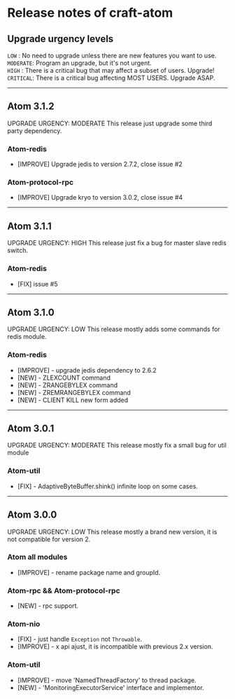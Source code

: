 
# Release notes of craft-atom


## Upgrade urgency levels

`LOW`     : No need to upgrade unless there are new features you want to use.  
`MODERATE`: Program an upgrade, but it's not urgent.  
`HIGH`    : There is a critical bug that may affect a subset of users. Upgrade!  
`CRITICAL`: There is a critical bug affecting MOST USERS. Upgrade ASAP.  


------------------------------------------------------------------------------

## Atom 3.1.2
UPGRADE URGENCY: MODERATE
This release just upgrade some third party dependency.

### Atom-redis
  * [IMPROVE] Upgrade jedis to version 2.7.2, close issue #2

### Atom-protocol-rpc
  * [IMPROVE] Upgrade kryo to version 3.0.2, close issue #4

------------------------------------------------------------------------------

## Atom 3.1.1
UPGRADE URGENCY: HIGH
This release just fix a bug for master slave redis switch.

### Atom-redis
  * [FIX] issue #5

------------------------------------------------------------------------------

## Atom 3.1.0
UPGRADE URGENCY: LOW
This release mostly adds some commands for redis module.

### Atom-redis
  * [IMPROVE] - upgrade jedis dependency to 2.6.2
  * [NEW]     - ZLEXCOUNT command
  * [NEW]     - ZRANGEBYLEX command
  * [NEW]     - ZREMRANGEBYLEX command
  * [NEW]     - CLIENT KILL new form added

------------------------------------------------------------------------------

## Atom 3.0.1
UPGRADE URGENCY: MODERATE
This release mostly fix a small bug for util module

### Atom-util
  * [FIX] - AdaptiveByteBuffer.shink() infinite loop on some cases.

------------------------------------------------------------------------------

## Atom 3.0.0
UPGRADE URGENCY: LOW
This release mostly a brand new version, it is not compatible for version 2.

### Atom all modules  
  * [IMPROVE] - rename package name and groupId.

### Atom-rpc && Atom-protocol-rpc  
  * [NEW] - rpc support.

### Atom-nio  
  * [FIX]     - just handle `Exception` not `Throwable`.  
  * [IMPROVE] - x api ajust, it is incompatible with previous 2.x version.  

### Atom-util  
  * [IMPROVE] - move 'NamedThreadFactory' to thread package.  
  * [NEW]     - 'MonitoringExecutorService' interface and implementor.  
